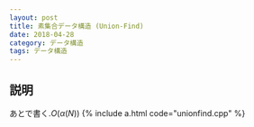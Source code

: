 ```yaml
---
layout: post
title: 素集合データ構造 (Union-Find)
date: 2018-04-28
category: データ構造
tags: データ構造
---
```


## 説明
あとで書く.$O(\alpha (N))$
{% include a.html code="unionfind.cpp" %}
